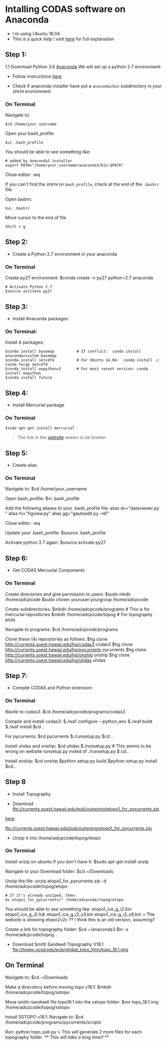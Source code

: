 # Intalling CODAS software on Anaconda
- I m using Ubuntu 16.04
- This is a quick help ! visit [here](https://currents.soest.hawaii.edu/docs/adcp_doc/codas_setup/anaconda_install/index.html) for full explanation

## Step 1:
1.1 Download Python 3.6 [Anaconda](https://www.anaconda.com/download/#linux).We will set up a python 2.7 environment

- Follow instructions [here]( https://docs.anaconda.com/anaconda/install/linux)

- Check if anaconda installer have put a ``anaconda/bin`` subdirectory in your ``$PATH`` environment


### On Terminal
Navigate to:

    $cd /home/your_username  

Open your bash_profile:

    $vi .bash_profile

You should be able to see something like:

    # added by Anaconda3 installer
    export PATH="/home/your_username/anaconda3/bin:$PATH"

Close editor:
    :wq

If you can't find the ``$PATH`` on ``bash_profile``, check at the end of the ``.bashrc`` file:

Open bashrc
   
    $vi .bashrc

Move cursor to the end of file 
    
    Shift + g

## Step 2:
- Create a Python 2.7 environment in your anaconda

### On Terminal
Create py27 environment:
    $conda create -n py27 python=2.7 anaconda
    
    # Activate Python 2.7
    $source activate py27

## Step 3:
- Install Anaconda packages 

### On Terminal:

Install 4 packages:
    
    $conda install basemap          # If conflict:  conda install anaconda=custom basemap 
    $conda install netcdf4          # For Ubuntu 14.04:  conda install -c conda-forge netcdf4   
    $conda install wxpython=3       # For most recent version: conda install wxpython
    $conda install future

## Step 4:
- Install Mercurial package 

### On Terminal

    $sudo apt-get install mercurial
   > The link in the [website]( https://currents.soest.hawaii.edu/docs/adcp_doc/codas_setup/anaconda_install/index.html) seems to be broken

## Step 5:
- Create alias

### On Terminal
   
Navigate to:
    $cd /home/your_username
 
Open bash_profile:
    $vi .bash_profile

Add the following aliases to your .bash_profile file:
    alias dv="dataviewer.py "
    alias fv="figview.py"
    alias gg="gautoedit.py -n6"

Close editor:
    :wq
 
Update your .bash_profile:
    $source .bash_profile

Activate python 2.7 again:
    $source activate py27 

## Step 6:
- Get CODAS Mercurial Components

### On Terminal

Create directories and give permission to users:
    $sudo mkdir /home/adcpcode
    $sudo chown youruser:yourgroup /home/adcpcode

Create subdirectories:
    $mkdir /home/adcpcode/programs  # This is for mercurial repositories
    $mkdir /home/adcpcode/topog     # For topography plots 

Navigate to programs:
    $cd /home/adcpcode/programs

Clone these (4) repositories as follows:
    $hg clone   http://currents.soest.hawaii.edu/hg/codas3          codas3
    $hg clone   http://currents.soest.hawaii.edu/hg/pycurrents      pycurrents
    $hg clone   http://currents.soest.hawaii.edu/hg/onship          onship
    $hg clone   http://currents.soest.hawaii.edu/hg/uhdas           uhdas

## Step 7:
- Compile CODAS and Python extension

### On Terminal
   
Navite to codas3:
    $cd /home/adcpcode/programs/codas3

Compile and install codas3:
    $./waf configure --python_env
    $./waf build
    $./waf install
    $cd ..

For pycurrents:
    $cd pycurrents
    $./runsetup.py
    $cd ..
    
Install uhdas and onship:
    $cd uhdas 
    $./runsetup.py    #  This seems to be wrong on website runsetup.py insted of ./runsetup.py
    $ cd..
 
Install onship:
    $cd onship
    $python setup.py build
    $python setup.py install
    $cd..

## Step 8 

- Install Topography

- Download <ftp://currents.soest.hawaii.edu/pub/outgoing/etopo1_for_pycurrents.zip> 

[here](ftp://currents.soest.hawaii.edu/pub/outgoing/etopo1_for_pycurrents.zip)

<ftp://currents.soest.hawaii.edu/pub/outgoing/etopo1_for_pycurrents.zip>


- Unzip it into /home/adcpcode/topog/etopo

### On Terminal
   
Install unzip on ubuntu if you don't have it:
    $sudo apt-get install unzip
    
Navigate to your Download folder:
    $cd ~/Downloads

Unzip the file:
    unzip etopo1_for_pycurrents.zip -d /home/adcpcode/topog/etopo
   
    # If it's already unziped, then:
    mv etopo1_for_pycurrents/* /home/adcpcode/topog/etopo

You should be able to see something like:
    etopo1_ice_g_i2.bin
    etopo1_ice_g_i2.hdr
    etopo1_ice_g_i2_s3.bin
    etopo1_ice_g_i2_s9.bin  > The website is showing etopo2v2c ?? I think this is an old version, assuming?

Create a link for topography folder:
    $cd ~/anaconda3
    $ln -s /home/adcpcode/topog .

- Download Smith Sandwell Topography V18.1 <ftp://topex.ucsd.edu/pub/global_topo_1min/topo_18.1.img>



## On Terminal

Navigate to:
    $cd ~/Downloads

Make a direcotory before moving topo v18.1: 
    $mkdir /home/adcpcode/topog/sstopo

Move smith-sandwell file topo18.1 into the sstopo folder:
    $mv topo_18.1.img /home/adcpcode/topog/sstopo

Install SSTOPO v18.1:
Navigate to:
    $cd /home/adcpcode/programs/pycurrents/scripts
	
Run:
    python topo_sub.py 
    > This will generate 2 more files for each topography folder. ** *This will take a long time!!* **

    
    










